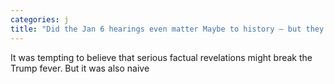 ```yaml
---
categories: j
title: "Did the Jan 6 hearings even matter Maybe to history — but they havent turned the tide"
---
```

It was tempting to believe that serious factual revelations might break the Trump fever. But it was also naive